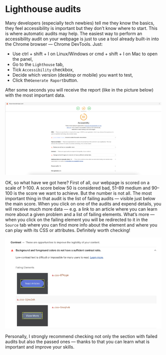 # Lighthouse audits

Many developers (especially tech newbies) tell me they know the basics, they feel accessibility is important but they don’t know where to start. This is where automatic audits may help. The easiest way to perform an accessibility audit on your webpage is just to use a tool already built-in into the Chrome browser — Chrome DevTools. Just:

* Use ctrl + shift + I on Linux/Windows or cmd + shift + I on Mac to open the panel,
* Go to the `Lighthouse` tab,
* Tick `Accessibility` checkbox,
* Decide which version (desktop or mobile) you want to test,
* Click the`Generate Raport`button.

After some seconds you will receive the report (like in the picture below) with the most important data.

![Example report after performing accessibility audit in Chrome DevTools](<../../.gitbook/assets/image (1) (1).png>)



OK, so what have we got here? First of all, our webpage is scored on a scale of 1–100. A score below 50 is considered bad, 51–89 medium and 90–100 is the score we want to achieve. But the number is not all. The most important thing in that audit is the list of failing audits — visible just below the main score. When you click on one of the audits and expend details, you will receive much more data — e.g. a link to an article where you can learn more about a given problem and a list of failing elements. What’s more — when you click on the failing element you will be redirected to it in the `Source` tab where you can find more info about the element and where you can play with its CSS or attributes. Definitely worth checking!

![Example of problem detected with the Lighthouse audit](<../../.gitbook/assets/image (3) (1) (1).png>)

Personally, I strongly recommend checking not only the section with failed audits but also the passed ones — thanks to that you can learn what is important and improve your skills.
